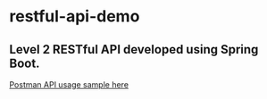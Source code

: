 # restful-api-demo

## Level 2 RESTful API developed using Spring Boot.

[Postman API usage sample here](https://www.postman.com/docking-module-j-dev-57704154/workspace/testing-workspace/collection/28892851-21c549fd-18bb-43c4-b2d6-71a56a62793a?action=share&creator=28892851)
